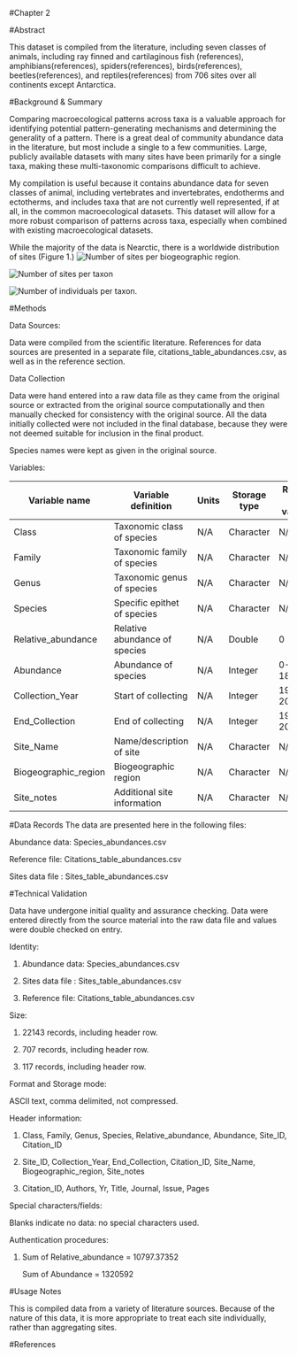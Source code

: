 #Chapter 2

#Abstract
<!--  Number of taxa, number of communities -->
This dataset is compiled from the literature, including seven classes of animals, including ray finned and cartilaginous fish (references), amphibians(references), spiders(references), birds(references), beetles(references), and reptiles(references) from 706 sites over all continents except Antarctica.


#Background & Summary
<!-- Background and summary for collecting the data.  Publicly available community datasets suitable for macroecological research mostly birds, trees, mammals, North American focus.  Other taxa also good, compilation with abundances for greater comparisonability across taxa -->
<!-- Why does this data matter, lots of it available for certain taxonomic groups? -->
Comparing macroecological patterns across taxa is a valuable approach for identifying potential pattern-generating mechanisms and determining the generality of a pattern.  There is a great deal of community abundance data in the literature, but most include a single to a few communities.  Large, publicly available datasets with many sites have been primarily for a single taxa, making these multi-taxonomic comparisons difficult to achieve.  

<!-- Why are these data special.  Focus on the taxonomy, cite papers on taxonomic bias in macroecological datasets.  http://www.biodiversity-plants.de/downloads/JD158.pdf ->

<!-- Filling in the gaps -->
My compilation is useful because it contains abundance data for seven classes of animal, including vertebrates and invertebrates, endotherms and ectotherms, and includes taxa that are not currently well represented, if at all, in the common macroecological datasets.  This dataset will allow for a more robust comparison of patterns across taxa, especially when combined with existing macroecological datasets.  



While the majority of the data is Nearctic, there is a worldwide distribution of sites (Figure 1.)
![Number of sites per biogeographic region.](./sad-data/chapter2/bioregions.png)

![Number of sites per taxon](./sad-data/chapter2/taxa_sites.png)

![Number of individuals per taxon.](./sad-data/chapter2/num_taxa.png)

#Methods
<!-- How data were collected, verified, metadata-->
Data Sources:

Data were compiled from the scientific literature.  References for data sources are presented in a separate file, citations_table_abundances.csv, as well as in the reference section.

<!-- search terms, how I filtered, http://wiki.weecology.org/w/page/36018991/Database--Find unique, add table of sources that I checked but which were ultimately rejected -->

 

Data Collection

Data were hand entered into a raw data file as they came from the original source or extracted from the original source computationally and then manually checked for consistency with the original source.  All the data initially collected were not included in the final database, because they were not deemed suitable for inclusion in the final product.

Species names were kept as given in the original source.  

 

Variables:

| Variable name | Variable definition | Units | Storage type | Range of values |
|----------------------|-------------------------------|-------|--------------|-----------------|
| Class | Taxonomic class of species | N/A | Character | N/A |
| Family | Taxonomic family of species | N/A | Character | N/A |
| Genus | Taxonomic genus of species | N/A | Character | N/A |
| Species | Specific epithet of species | N/A | Character | N/A |
| Relative_abundance | Relative abundance of species | N/A | Double | 0 - 309 |
| Abundance | Abundance of species | N/A | Integer | 0-181726 |
| Collection_Year | Start of collecting | N/A | Integer | 1952-2008 |
| End_Collection | End of collecting | N/A | Integer | 1977-2009 |
| Site_Name | Name/description of site | N/A | Character | N/A |
| Biogeographic_region | Biogeographic region | N/A | Character | N/A |
| Site_notes | Additional site information | N/A | Character | N/A |

#Data Records
The data are presented here in the following files: 
 
Abundance data: Species_abundances.csv

Reference file: Citations_table_abundances.csv

Sites data file : Sites_table_abundances.csv
    

#Technical Validation
<!--Validation and figures (breakdown of data by taxa, etc.)-->
Data have undergone initial quality and assurance checking.  Data were entered directly from the source material into the raw data file and values were double checked on entry.  
  

Identity:

1. Abundance data: Species_abundances.csv

2. Sites data file : Sites_table_abundances.csv

3. Reference file: Citations_table_abundances.csv

 

Size:

1. 22143 records, including header row.

2. 707 records, including header row.

3. 117 records, including header row.

     
Format and Storage mode:

ASCII text, comma delimited, not compressed.


Header information:

1. Class, Family, Genus, Species, Relative_abundance, Abundance, Site_ID, Citation_ID 

2. Site_ID, Collection_Year, End_Collection, Citation_ID, Site_Name, Biogeographic_region, Site_notes


3. Citation_ID, Authors, Yr, Title, Journal, Issue, Pages


Special characters/fields:

Blanks indicate no data: no special characters used.

 

Authentication procedures:

1. Sum of Relative_abundance = 10797.37352
	
   Sum of Abundance = 1320592

#Usage Notes
<!-- Best practices for using the data, EcoData Retriever compatible.  -->
This is compiled data from a variety of literature sources.  Because of the nature of this data, it is more appropriate to treat each site individually, rather than aggregating sites. <!--Why should these be done one at a time  (methods aren't the same, why this is important)-->  

#References

